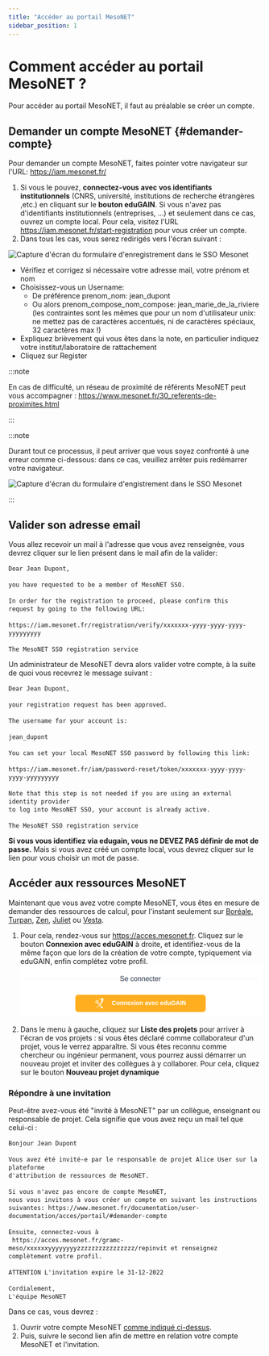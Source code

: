 ```yaml
---
title: "Accéder au portail MesoNET"
sidebar_position: 1
---
```


# Comment accéder au portail MesoNET ?

Pour accéder au portail MesoNET, il faut au préalable se créer un compte.

## Demander un compte MesoNET {#demander-compte}

Pour demander un compte MesoNET, faites pointer votre navigateur sur l'URL: https://iam.mesonet.fr/

1. Si vous le pouvez, **connectez-vous avec vos identifiants institutionnels** (CNRS, université, institutions de recherche étrangères ,etc.) en cliquant sur le **bouton eduGAIN**. Si vous n'avez pas d'identifiants institutionnels (entreprises, ...) et seulement dans ce cas, ouvrez un compte local. Pour cela, visitez l'URL https://iam.mesonet.fr/start-registration pour vous créer un compte.
2. Dans tous les cas, vous serez redirigés vers l'écran suivant :

![Capture d'écran du formulaire d'enregistrement dans le SSO Mesonet](/img/portail_register.png)

- Vérifiez et corrigez si nécessaire votre adresse mail, votre prénom et nom
- Choisissez-vous un Username:
  - De préférence prenom_nom: jean_dupont
  - Ou alors prenom_compose_nom_compose: jean_marie_de_la_riviere (les contraintes sont les mêmes que pour un nom d'utilisateur unix: ne mettez pas de caractères accentués, ni de caractères spéciaux, 32 caractères max !)
- Expliquez brièvement qui vous êtes dans la note, en particulier indiquez votre institut/laboratoire de rattachement
- Cliquez sur Register

:::note

En cas de difficulté, un réseau de proximité de référents MesoNET peut vous accompagner : https://www.mesonet.fr/30_referents-de-proximites.html

:::

:::note

Durant tout ce processus, il peut arriver que vous soyez confronté à une erreur comme ci-dessous: dans ce cas, veuillez arrêter puis redémarrer votre navigateur.

![Capture d'écran du formulaire d'engistrement dans le SSO Mesonet](/img/portail_err.png)

:::

## Valider son adresse email

Vous allez recevoir un mail à l'adresse que vous avez renseignée, vous devrez cliquer sur le lien présent dans le mail afin de la valider:

```
Dear Jean Dupont,

you have requested to be a member of MesoNET SSO.

In order for the registration to proceed, please confirm this
request by going to the following URL:

https://iam.mesonet.fr/registration/verify/xxxxxxx-yyyy-yyyy-yyyy-yyyyyyyyy

The MesoNET SSO registration service
```

Un administrateur de MesoNET devra alors valider votre compte, à la suite de quoi vous recevrez le message suivant :

```
Dear Jean Dupont,

your registration request has been approved.

The username for your account is:

jean_dupont

You can set your local MesoNET SSO password by following this link:

https://iam.mesonet.fr/iam/password-reset/token/xxxxxxx-yyyy-yyyy-yyyy-yyyyyyyyy

Note that this step is not needed if you are using an external identity provider
to log into MesoNET SSO, your account is already active.

The MesoNET SSO registration service
```

**Si vous vous identifiez via edugain, vous ne DEVEZ PAS définir de mot de passe.** Mais si vous avez créé un compte local, vous devrez cliquer sur le lien pour vous choisir un mot de passe.

## Accéder aux ressources MesoNET

Maintenant que vous avez votre compte MesoNET, vous êtes en mesure de demander des ressources de calcul, pour l'instant seulement sur [Boréale](arch_exp/boreal/description.md), [Turpan](arch_exp/turpan/description.md), [Zen](code_form/zen/description.md), [Juliet](code_form/juliet/description.md) ou [Vesta](code_form/vesta/description.md).


1. Pour cela, rendez-vous sur https://acces.mesonet.fr. Cliquez sur le bouton **Connexion avec eduGAIN** à droite, et identifiez-vous de la même façon que lors de la création de votre compte, typiquement via eduGAIN, enfin complétez votre profil.
![Capture d'écran du formulaire d'engistrement dans le SSO Mesonet](/img/portail-connect.png)

2. Dans le menu à gauche, cliquez sur **Liste des projets** pour arriver à l'écran de vos projets : si vous êtes déclaré comme collaborateur d'un projet, vous le verrez apparaître. Si vous êtes reconnu comme chercheur ou ingénieur permanent, vous pourrez aussi démarrer un nouveau projet et inviter des collègues à y collaborer. Pour cela, cliquez sur le bouton **Nouveau projet dynamique**

### Répondre à une invitation

Peut-être avez-vous été "invité à MesoNET" par un collègue, enseignant ou responsable de projet. Cela signifie que vous avez reçu un mail tel que celui-ci :

```
Bonjour Jean Dupont

Vous avez été invité-e par le responsable de projet Alice User sur la plateforme
d'attribution de ressources de MesoNET.

Si vous n'avez pas encore de compte MesoNET,
nous vous invitons à vous créer un compte en suivant les instructions suivantes: https://www.mesonet.fr/documentation/user-documentation/acces/portail/#demander-compte

Ensuite, connectez-vous à
 https://acces.mesonet.fr/gramc-meso/xxxxxxyyyyyyyyzzzzzzzzzzzzzzzz/repinvit et renseignez complètement votre profil.

ATTENTION L'invitation expire le 31-12-2022

Cordialement,
L'équipe MesoNET
```

Dans ce cas, vous devrez :
1. Ouvrir votre compte MesoNET [comme indiqué ci-dessus](#demander-compte).
2. Puis, suivre le second lien afin de mettre en relation votre compte MesoNET et l'invitation.
